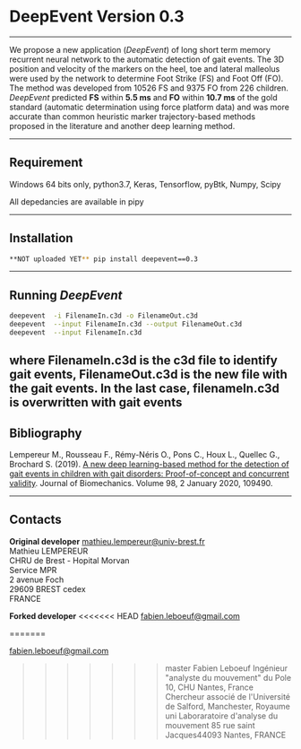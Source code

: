 # DeepEvent Version 0.3


---
We propose a new application (_DeepEvent_) of long short term memory recurrent neural network to the automatic detection of gait events.
The 3D position and velocity of the markers on the heel, toe and lateral malleolus were used by the network to determine Foot Strike (FS) and Foot Off (FO).
The method was developed from  10526 FS and 9375 FO from 226 children. _DeepEvent_ predicted **FS** within **5.5 ms** and **FO** within **10.7 ms** of the gold standard (automatic determination using force platform data) and was more accurate than common heuristic marker trajectory-based methods proposed in the literature and another deep learning method.

---
## Requirement


Windows 64 bits only, python3.7, Keras, Tensorflow, pyBtk, Numpy, Scipy

All depedancies are available in pipy  


---
## Installation
```sh
**NOT uploaded YET** pip install deepevent==0.3
```


---
## Running _DeepEvent_
```sh
deepevent  -i FilenameIn.c3d -o FilenameOut.c3d
deepevent  --input FilenameIn.c3d --output FilenameOut.c3d
deepevent  --input FilenameIn.c3d
```
where FilenameIn.c3d is the c3d file to identify gait events, FilenameOut.c3d is the new file with the gait events.
In the last case, filenameIn.c3d is overwritten with gait events
---
## Bibliography
Lempereur M., Rousseau F., Rémy-Néris O., Pons C., Houx L., Quellec G., Brochard S. (2019). [A new deep learning-based method for the detection of gait events in children with gait disorders: Proof-of-concept and concurrent validity](https://doi.org/10.1016/j.jbiomech.2019.109490). Journal of Biomechanics. Volume 98, 2 January 2020, 109490.



---
## Contacts
**Original developer**
[mathieu.lempereur@univ-brest.fr](mailto:mathieu.lemepreur@univ-brest.fr)  
Mathieu LEMPEREUR  
CHRU de Brest - Hopital Morvan  
Service MPR  
2 avenue Foch  
29609 BREST cedex  
FRANCE

**Forked developer**
<<<<<<< HEAD
[fabien.leboeuf@gmail.com](mailto:fabien.leboeuf@gmail.com)

=======

[fabien.leboeuf@gmail.com](mailto:fabien.leboeuf@gmail.com) 
>>>>>>> master
Fabien Leboeuf
Ingénieur "analyste du mouvement" du Pole 10, CHU Nantes, France
Chercheur associé de l'Université de Salford, Manchester, Royaume uni
Laboraratoire d'analyse du mouvement
85 rue saint Jacques44093 Nantes, FRANCE